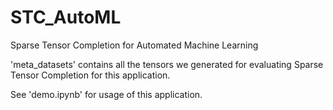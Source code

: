 # STC_AutoML
Sparse Tensor Completion for Automated Machine Learning


'meta_datasets' contains all the tensors we generated for evaluating Sparse Tensor Completion for this application.

See 'demo.ipynb' for usage of this application.

